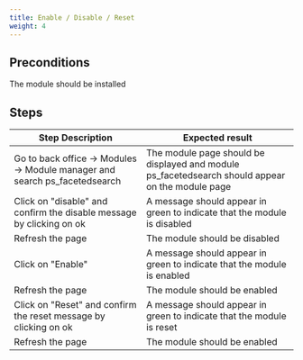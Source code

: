 ```yaml
---
title: Enable / Disable / Reset
weight: 4
---
```


## Preconditions

The module should be installed
## Steps
| Step Description | Expected result |
| ----- | ----- |
| Go to back office -> Modules -> Module manager and search ps_facetedsearch | The module page should be displayed and module ps_facetedsearch should appear on the module page |
| Click on "disable" and confirm the disable message by clicking on ok | A message should appear in green to indicate that the module is disabled |
| Refresh the page | The module should be disabled |
| Click on "Enable" | A message should appear in green to indicate that the module is enabled |
| Refresh the page | The module should be enabled |
| Click on "Reset" and confirm the reset message by clicking on ok | A message should appear in green to indicate that the module is reset |
| Refresh the page | The module should be enabled |
